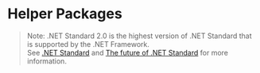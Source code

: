 # Helper Packages

> Note: .NET Standard 2.0 is the highest version of .NET Standard that is supported by the .NET Framework.\
> See [.NET Standard](https://learn.microsoft.com/en-us/dotnet/standard/net-standard) and
 [The future of .NET Standard](https://devblogs.microsoft.com/dotnet/the-future-of-net-standard/) for more information.